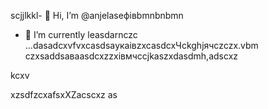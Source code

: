 scjjlkkl- 👋 Hi, I’m @anjelaseфівbmnbnbmn
- 🌱 I’m currently leasdarnczc ...dasadcxvfvxcasdsaукаівzxcasdcxЧсkghjячсzczx.vbm
czxsaddsaваasdcxzzxівмчсcjkaszxdasdmh,adscxz
<!---hjhkvфasdsdaсчяфівфівasxasfdsxsaxXCVsdassadasdasdczxcasdsaівsadsaіавіdcxvbvnsfdxcvфівівіsdsxcxфвфчсмasasdzcxczxczxczxbmhgjcxzdasd
anjelase/anjelase is a ✨счм speсsdaчмasdsdciasdal ✨ repository because its `README.msd` (tasdasdasdhis file) appearsa on your GitHub profilфівe.
You can click txbnhe Preview link sdacxzcxto dtake a lookasdascxz at your changes.dasvcvdf
--->kcxv
xzsdfzcxafsxXZacscxz
as
